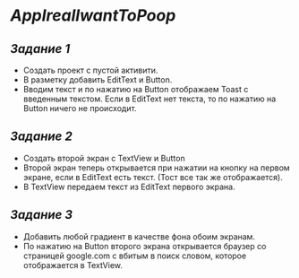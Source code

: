 # ***AppIreallwantToPoop***

## *Задание 1*

* Создать проект с пустой активити.
* В разметку добавить EditText и Button.
* Вводим текст и по нажатию на Button отображаем Toast с введенным текстом. Если в EditText нет текста, то по нажатию на Button ничего не происходит.

## *Задание 2*

* Создать второй экран с TextView и Button
* Второй экран теперь открывается при нажатии на кнопку на первом экране, если в EditText есть текст. (Тост все так же отображается).
* В TextView передаем текст из EditText первого экрана.

## *Задание 3*

* Добавить любой градиент в качестве фона обоим экранам.
* По нажатию на Button второго экрана открывается браузер со страницей google.com с вбитым в поиск словом, которое отображается в TextView.
